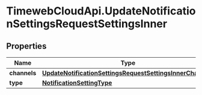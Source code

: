 # TimewebCloudApi.UpdateNotificationSettingsRequestSettingsInner

## Properties

Name | Type | Description | Notes
------------ | ------------- | ------------- | -------------
**channels** | [**UpdateNotificationSettingsRequestSettingsInnerChannels**](UpdateNotificationSettingsRequestSettingsInnerChannels.md) |  | 
**type** | [**NotificationSettingType**](NotificationSettingType.md) |  | 


